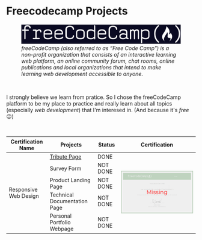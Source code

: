 # Freecodecamp Projects

<figure>
  <img src="./assets/fcc_primary_large.jpg" alt="my alt text"/>
  <figcaption>
  <em>freeCodeCamp (also referred to as “Free Code Camp”) is a non-profit organization that consists of an interactive learning web platform, an online community forum, chat rooms, online publications and local organizations that intend to make learning web development accessible to anyone.</em>
  </figcaption>
</figure>

</br>

I strongly believe we learn from pratice. So I chose the freeCodeCamp platform to be my place to practice and really learn about all topics (especially *web development*) that I'm interesed in. (And because it's _free_ 😉) 

</br>

<table>
  <thead>
  <tr>
    <th>Certification Name</th>
    <th>Projects</th>
    <th>Status</th>
    <th>Certification</th>
  </tr>
  </thead>
  <tbody>
  <tr>
    <td rowspan="5">Responsive Web Design</td>
    <td><a href="https://mathsantana.github.io/freecodecamp-projects/responsive-web-design/tribute-page" alt="Tribute Page" >Tribute Page</td>
    <td>DONE</td>
    <td rowspan="5"> <img src="./assets/incomplete-certificate.png" alt="Missing certificate"></td>
  </tr>
  <tr>
    <td>Survey Form</td>
    <td>NOT DONE</td>
  </tr>
  <tr>
    <td>Product Landing Page</td>
    <td>NOT DONE</td>
  </tr>
  <tr>
    <td>Technical Documentation Page</td>
    <td>NOT DONE</td>
  </tr>
  <tr>
    <td>Personal Portfolio Webpage</td>
    <td>NOT DONE</td>
  </tr>

  </tbody>
</table>